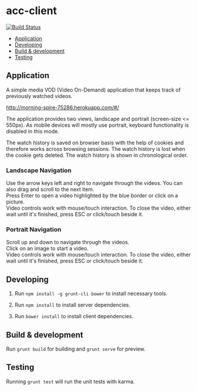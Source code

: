 # acc-client

[![Build Status](https://travis-ci.org/paesuka/acc_client.svg?branch=master)](https://travis-ci.org/paesuka/acc_client)

* [Application](#application)
* [Developing](#developing)
* [Build & development](#build--development)
* [Testing](#testing)

## Application
A simple media VOD (Video On-Demand) application that keeps track of previously watched videos.

<a href="http://morning-spire-75286.herokuapp.com/#/">http://morning-spire-75286.herokuapp.com/#/</a>

The application provides two views, landscape and portrait (screen-size <= 550px). As mobile devices will mostly use portrait, keyboard functionality is disabled in this mode.

The watch history is saved on browser basis with the help of cookies and therefore works across browsing sessions. The watch history is lost when the cookie gets deleted. The watch history is shown in chronological order.

### Landscape Navigation
Use the arrow keys left and right to navigate through the videos. You can also drag and scroll to the next item.  
Press Enter to open a video highlighted by the blue border or click on a picture.  
Video controls work with mouse/touch interaction. To close the video, either wait until it's finished, press ESC or click/touch beside it.

### Portrait Navigation
Scroll up and down to navigate through the videos.  
Click on an image to start a video.  
Video controls work with mouse/touch interaction. To close the video, either wait until it's finished, press ESC or click/touch beside it.

## Developing

1. Run `npm install -g grunt-cli bower` to install necessary tools.

2. Run `npm install` to install server dependencies.

3. Run `bower install` to install client dependencies.

## Build & development

Run `grunt build` for building and `grunt serve` for preview.

## Testing

Running `grunt test` will run the unit tests with karma.
